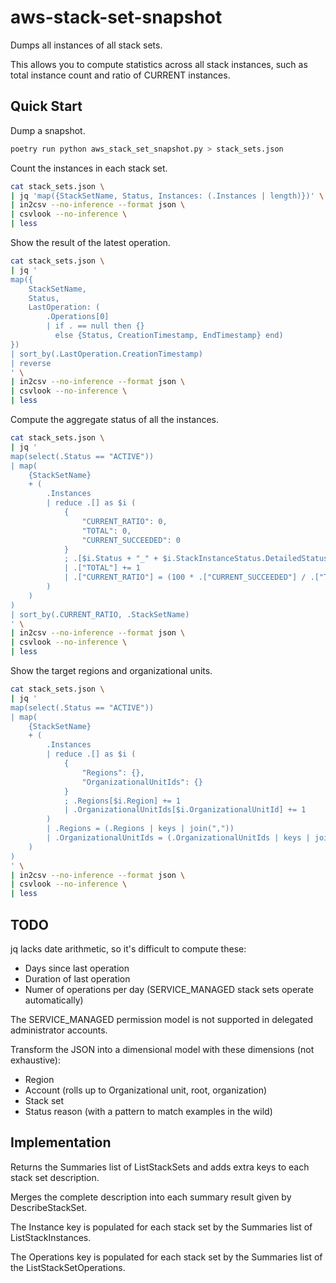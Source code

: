 # aws-stack-set-snapshot

Dumps all instances of all stack sets.

This allows you to compute statistics across all stack instances, such as total instance count and ratio of CURRENT instances.

## Quick Start

Dump a snapshot.

```bash
poetry run python aws_stack_set_snapshot.py > stack_sets.json
```

Count the instances in each stack set.

```bash
cat stack_sets.json \
| jq 'map({StackSetName, Status, Instances: (.Instances | length)})' \
| in2csv --no-inference --format json \
| csvlook --no-inference \
| less
```

Show the result of the latest operation.

```bash
cat stack_sets.json \
| jq '
map({
    StackSetName,
    Status,
    LastOperation: (
        .Operations[0]
        | if . == null then {}
          else {Status, CreationTimestamp, EndTimestamp} end)
})
| sort_by(.LastOperation.CreationTimestamp)
| reverse
' \
| in2csv --no-inference --format json \
| csvlook --no-inference \
| less
```

Compute the aggregate status of all the instances.

```bash
cat stack_sets.json \
| jq '
map(select(.Status == "ACTIVE"))
| map(
    {StackSetName}
    + (
        .Instances
        | reduce .[] as $i (
            {
                "CURRENT_RATIO": 0,
                "TOTAL": 0,
                "CURRENT_SUCCEEDED": 0
            }
            ; .[$i.Status + "_" + $i.StackInstanceStatus.DetailedStatus] += 1
            | .["TOTAL"] += 1
            | .["CURRENT_RATIO"] = (100 * .["CURRENT_SUCCEEDED"] / .["TOTAL"] | floor)
        )
    )
)
| sort_by(.CURRENT_RATIO, .StackSetName)
' \
| in2csv --no-inference --format json \
| csvlook --no-inference \
| less
```

Show the target regions and organizational units.

```bash
cat stack_sets.json \
| jq '
map(select(.Status == "ACTIVE"))
| map(
    {StackSetName}
    + (
        .Instances
        | reduce .[] as $i (
            {
                "Regions": {},
                "OrganizationalUnitIds": {}
            }
            ; .Regions[$i.Region] += 1
            | .OrganizationalUnitIds[$i.OrganizationalUnitId] += 1
        )
        | .Regions = (.Regions | keys | join(","))
        | .OrganizationalUnitIds = (.OrganizationalUnitIds | keys | join(","))
    )
)
' \
| in2csv --no-inference --format json \
| csvlook --no-inference \
| less
```

## TODO

jq lacks date arithmetic, so it's difficult to compute these:

* Days since last operation
* Duration of last operation
* Numer of operations per day (SERVICE_MANAGED stack sets operate automatically)

The SERVICE_MANAGED permission model is not supported in delegated administrator accounts.

Transform the JSON into a dimensional model with these dimensions (not exhaustive):

* Region
* Account (rolls up to Organizational unit, root, organization)
* Stack set 
* Status reason (with a pattern to match examples in the wild)

## Implementation

Returns the Summaries list of ListStackSets and adds extra keys to each stack set description.

Merges the complete description into each summary result given by DescribeStackSet.

The Instance key is populated for each stack set by the Summaries list of ListStackInstances.

The Operations key is populated for each stack set by the Summaries list of the ListStackSetOperations.

